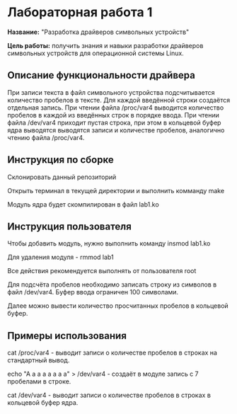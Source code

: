 
# Лабораторная работа 1

**Название:** "Разработка драйверов символьных устройств"

**Цель работы:** получить знания и навыки разработки драйверов символьных устройств для операционной системы Linux.

## Описание функциональности драйвера

При записи текста в файл символьного устройства подсчитывается количество пробелов в тексте. Для каждой введённой строки создаётся отдельная запись. При чтении файла /proc/var4 выводится количество пробелов в каждой из введённых строк в порядке ввода. При чтении файла /dev/var4 приходит пустая строка, при этом в кольцевой буфер ядра выводятся выводятся записи и количестве пробелов, аналогично чтению файла /proc/var4.

## Инструкция по сборке

Склонировать данный репозиторий

Открыть терминал в текущей директории и выполнить комманду make

Модуль ядра будет скомпилирован в файл lab1.ko

## Инструкция пользователя

Чтобы добавить модуль, нужно выполнить команду insmod lab1.ko

Для удаления модуля - rmmod lab1

Все действия рекомендуется выполнять от пользователя root

Для подсчёта пробелов необходимо записать строку из символов в файл /dev/var4. Буфер ввода ограничен 100 символами.

Далее можно вывести количество просчитанных пробелов в кольцевой буфер.

## Примеры использования

cat /proc/var4 - выводит записи о количестве пробелов в строках на стандартный вывод.

echo "A a a a a a a a" > /dev/var4 - создаёт в модуле запись с 7 пробелами в строке.

cat /dev/var4 - выводит записи о количестве пробелов в строках в кольцевой буфер ядра.
